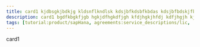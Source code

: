 ```yaml
---
title: card1 kjdbsgkjbdkjg kldsnflkndlsk kdsjbfkdsbfkbdas kdsjbfbdskjfbk djbfkjdsbfb  dbfkj dsbkjbfksdbjf jkdshfjkdksjf kjsdbfjdbsf ksdjbhfdshf  hfkdhsf jdkhfdkjsf kdfjhjsdhefkh ksdjhf dkjfgh kfjhg kfdjgh dfkjg
description: card1 bgdfkbgkfjgb hgkjdfhgkdfjgh kfdjhgkjhfdj kdfjhgjh kjdfkjghdfkjgh kdfjhgkjdgh kdfjhgkjh gkdfgj hdkfjghkjf hkd dfkd dfkjhg hkdfjhghdfhg dfkjjgjdf sl lskdjfgh lsjfg hlsdfflgldfkg kfj dgkdfjg
tags: [tutorial:product/sapHana, agreements:service_descriptions/lic,  tutorial:technology/amazon_aws, agreements:service_descriptions/onp, agreements:service_descriptions/pes, agreements:open_ecosystem_agreements/general_terms_and_conditions, tutorial:technology/java_connector_api,tutorial:technology/amazon_aws, tutorial:product/sapHana, tutorial:product/hcp, tutorial:interest/gettingstarted, tutorial:product/hcp_web_workbench]
---
```

card1
